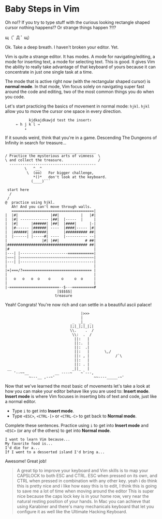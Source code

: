 # Baby Steps in Vim

Oh no!? If you try to type stuff with the curious looking rectangle shaped cursor nothing happens!? Or strange things happen ?!!?

щ（ﾟ Д ﾟ щ）

Ok. Take a deep breath. I haven't broken your editor. Yet.

Vim is quite a strange editor. It has modes. A mode for navigating/editing, a mode for inserting text, a mode for selecting text. This is good. It gives Vim the ability to really take advantage of that keyboard of yours because it can concentrate in just one single task at a time.

The mode that is active right now (with the rectangular shaped cursor) is **normal mode**. In that mode, Vim focus solely on navigating super fast around the code and editing, two of the most common things you do when you code.

Let's start practicing the basics of movement in normal mode: `hjkl`. `hjkl` allow you to move the cursor one space in every direction.

```
           kjdkajdkawjd test the insert↑
     ← h j k l →
         ↓
```

If it sounds weird, think that you're in a game. Descending The Dungeons of Infinity in search for treasure...

````
  ________________________________________
/ Practice the mysterious arts of vimness  \
\ and collect the treasure.                /
  ----------------------------------------
         \   ^__^
          \  (oo)   For bigger challenge,
             *()*   don't look at the keyboard.
            (____)```

 start here
  /
 /
@  practice using hjkl.
   Ah! And you can't move through walls.
   ======================================|
|  |#|               |##|          |   |#|
|  |#| ------------- |##|  |-----  |     |
|  |#|      |######| |##|  |####|      |-|
|  |#------ |######| ----  |####|----- |#|
|  |######| |######|       |########## ##|
|  |------| |-----#| ----  |---------- --|
|                |#| |##|            # ##|
|##################################### ##|
|#                                       |
|---| |----------------------============|
|~~~| |~~~~~~~~~~~~~~~~~~~~~~~~~~~~~~~~~~|
|---| |----------------------------------|
|                                        |
|=|===/?================================ |
|                                        |
|   o   o   o  o    o     o     o  o     |
|                                        |
|-=======================--$---==========#
                        |$$$$$|
                       treasure
````

Yeah! Congrats! You're now rich and can settle in a beautiful ascii palace!

```
                                   |>>>
                                   |
                               _  _|_  _
                              |;|_|;|_|;|
                              \\.    .  /
                               \\:  .  /
                                ||:   |
                                ||:.  |
                                ||:  .|
                                ||:   |       \,/
                                ||: , |            /`\
                                ||:   |
                                ||: . |
 __                            _||_   |
    '--~~__            __ ----~    ~`---,
           ~---__ ,--~'                  ~~----_____-~'
```

Now that we've learned the most basic of movements let's take a look at how you can make your editor behave like you are used to: **Insert mode**. **Insert mode** is where Vim focuses in inserting bits of text and code, just like a normal editor.

- Type `i` to get into **Insert mode**.
- Type `<ESC>`, `<CTRL-[>` or `<CTRL-C>` to get back to **Normal mode**.

Complete these sentences. Practice using `i` to get into **Insert mode** and `<ESC>` (or any of the others) to get into **Normal mode**.

```
I want to learn Vim because...
My favorite food is...
I'd die for a...
If I went to a desserted island I'd bring a...
```

Awesome! Great job!

> A great tip to improve your keyboard and Vim skills is to map your CAPSLOCK to both ESC and CTRL. ESC when pressed on its own, and CTRL when pressed in combination with any other key.  yeah i do think this is pretty nice and i like how easy this is to edit, I think this is going to save me a lot of time when moving around the editor This is super nice because the caps lock key is in your home row, very near the natural resting position of your hands. In Mac you can achieve that using Karabiner and there's many mechanicals keyboard that let you configure it as well like the Ultimate Hacking Keyboard.
